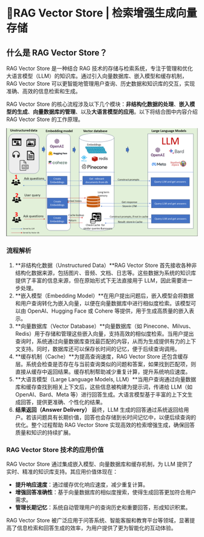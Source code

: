 # 📖RAG Vector Store | 检索增强生成向量存储

## 什么是 RAG Vector Store？

RAG Vector Store 是一种结合 RAG 技术的存储与检索系统，专注于管理和优化大语言模型（LLM）的知识库。通过引入向量数据库、嵌入模型和缓存机制，RAG Vector Store 可以更智能地管理用户查询、历史数据和知识库的交互，实现准确、高效的信息检索和生成。

RAG Vector Store 的核心流程涉及以下几个模块：**非结构化数据的处理**、**嵌入模型的生成**、**向量数据库的管理**、以及**大语言模型的应用**。以下将结合图中内容介绍 RAG Vector Store 的工作原理。

![RAG Vector Store Structure](./image/examples_of_vector_databases.png)

### 流程解析

1. **非结构化数据（Unstructured Data）**RAG Vector Store 首先接收各种非结构化数据来源，包括图片、音频、文档、日志等。这些数据为系统的知识库提供了丰富的信息来源，但在原始形式下无法直接用于 LLM，因此需要进一步处理。
2. **嵌入模型（Embedding Model）**在用户提出问题后，嵌入模型会将数据和用户查询转化为嵌入向量，以便在向量数据库中进行相似度检索。该模型可以由 OpenAI、Hugging Face 或 Cohere 等提供，用于生成高质量的嵌入表示。
3. **向量数据库（Vector Database）**向量数据库（如 Pinecone、Milvus、Redis）用于存储和管理这些嵌入向量，支持高效的相似度检索。当用户提出查询时，系统通过向量数据库查找最匹配的内容，从而为生成提供有力的上下文支持。同时，数据库还可以保存长时间的记忆，便于后续查询调用。
4. **缓存机制（Cache）**为提高查询速度，RAG Vector Store 还包含缓存层。系统会检查是否存在与当前查询类似的问题和答案，如果找到匹配项，则直接从缓存中返回结果。缓存机制帮助减少重复计算，提升系统响应速度。
5. **大语言模型（Large Language Models, LLM）**当用户查询通过向量数据库和缓存查找到相关上下文后，这些信息被构建为提示词，传递给 LLM（如 OpenAI、Bard、Meta 等）进行回答生成。大语言模型基于丰富的上下文生成回答，提供更准确、个性化的结果。
6. **结果返回（Answer Delivery）**
   最终，LLM 生成的回答通过系统返回给用户。若该问题具有长期价值，回答也会存储到长时间记忆中，以便后续查询的优化。整个过程帮助 RAG Vector Store 实现高效的检索增强生成，确保回答质量和知识的持续扩展。

### RAG Vector Store 技术的应用价值

RAG Vector Store 通过集成嵌入模型、向量数据库和缓存机制，为 LLM 提供了实时、精准的知识库支持。其应用价值体现在：

- **提升响应速度**：通过缓存优化响应速度，减少重复计算。
- **增强回答准确性**：基于向量数据库的相似度搜索，使得生成回答更加符合用户需求。
- **管理长期记忆**：系统自动管理用户的查询历史和重要回答，形成知识积累。

RAG Vector Store 被广泛应用于问答系统、智能客服和教育平台等领域，显著提高了信息检索和回答生成的效率，为用户提供了更为智能化的互动体验。
